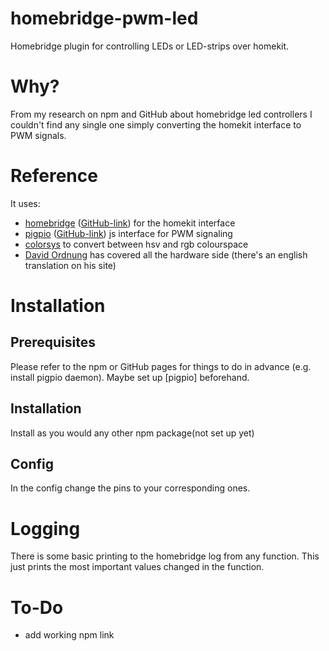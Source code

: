 # homebridge-pwm-led
Homebridge plugin for controlling LEDs or LED-strips over homekit.
# Why?
From my research on npm and GitHub about homebridge led controllers I couldn't find any single one simply converting the homekit interface to PWM signals.
# Reference
It uses:
* [homebridge](https://www.npmjs.com/package/homebridge) ([GitHub-link](https://github.com/nfarina/homebridge)) for the homekit interface
* [pigpio](https://www.npmjs.com/package/pigpio) ([GitHub-link](https://github.com/fivdi/pigpio)) js interface for PWM signaling
* [colorsys](https://www.npmjs.com/package/colorsys) to convert between hsv and rgb colourspace
* [David Ordnung](http://dordnung.de/raspberrypi-ledstrip/) has covered all the hardware side (there's an english translation on his site)
# Installation
## Prerequisites
Please refer to the npm or GitHub pages for things to do in advance (e.g. install pigpio daemon).
Maybe set up [pigpio] beforehand.
## Installation
Install as you would any other npm package(not set up yet)
## Config
In the config change the pins to your corresponding ones.
# Logging
There is some basic printing to the homebridge log from any function.
This just prints the most important values changed in the function.
# To-Do
* add working npm link 
